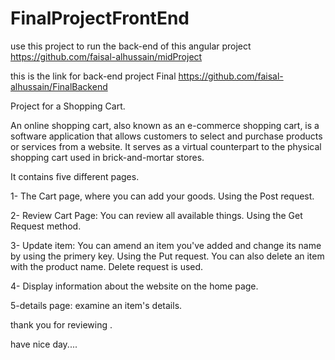 # FinalProjectFrontEnd

use this project to run the back-end of this angular project https://github.com/faisal-alhussain/midProject

this is the link for back-end project Final https://github.com/faisal-alhussain/FinalBackend

Project for a Shopping Cart.

An online shopping cart, also known as an e-commerce shopping cart, is a software application that allows customers to select and purchase products or services from a website. It serves as a virtual counterpart to the physical shopping cart used in brick-and-mortar stores.

It contains five different pages. 

1- The Cart page, where you can add your goods. Using the Post request.

2- Review Cart Page: You can review all available things. Using the Get Request method.

3- Update item: You can amend an item you've added and change its name by using the primery key. Using the Put request. You can also delete an item with the product name. Delete request is used.

4- Display information about the website on the home page.

5-details page: examine an item's details.

thank you for reviewing .

have nice day....





